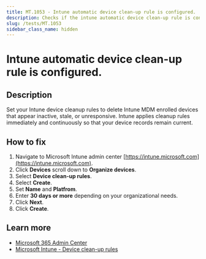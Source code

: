 ```yaml
---
title: MT.1053 - Intune automatic device clean-up rule is configured.
description: Checks if the intune automatic device clean-up rule is configured.
slug: /tests/MT.1053
sidebar_class_name: hidden
---
```


# Intune automatic device clean-up rule is configured.

## Description

Set your Intune device cleanup rules to delete Intune MDM enrolled devices that appear inactive, stale, or unresponsive. Intune applies cleanup rules immediately and continuously so that your device records remain current.

## How to fix

1. Navigate to Microsoft Intune admin center [https://intune.microsoft.com](https://intune.microsoft.com).
2. Click **Devices** scroll down to **Organize devices**.
3. Select **Device clean-up rules**.
4. Select **Create**.
5. Set **Name** and **Platfrom**.
6. Enter **30 days or more** depending on your organizational needs.
7. Click **Next**.
8. Click **Create**.

## Learn more
* [Microsoft 365 Admin Center](https://admin.microsoft.com)
* [Microsoft Intune - Device clean-up rules](https://intune.microsoft.com/?ref=AdminCenter#view/Microsoft_Intune_DeviceSettings/DevicesMenu/~/deviceCleanUp)
